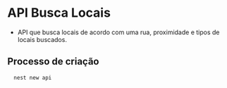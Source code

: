 # API Busca Locais

- API que busca locais de acordo com uma rua, proximidade e tipos de locais buscados.

## Processo de criação

      nest new api
